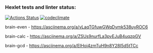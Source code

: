 ### Hexlet tests and linter status:
[![Actions Status](https://github.com/dzadranik/frontend-project-44/actions/workflows/hexlet-check.yml/badge.svg)](https://github.com/dzadranik/frontend-project-44/actions)
[![codeclimate](https://api.codeclimate.com/v1/badges/ecc636544da1ec33da3a/maintainability)](https://codeclimate.com/github/dzadranik/frontend-project-44/maintainability)


brain-even - https://asciinema.org/a/vLaqTGfuwGWqDymk538uyROC6

brain-calc - https://asciinema.org/a/ZSUs9nurfLa3pvEJuB4uqzpGV

brain-gcd - https://asciinema.org/a/ElHoi4zmTuH9n8Y28I5d5tTCc

